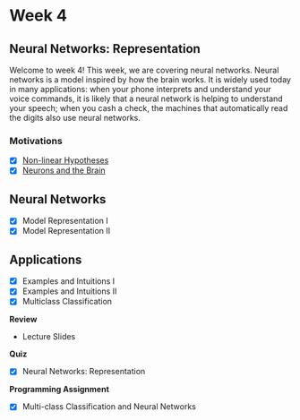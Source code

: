 # Week 4

## Neural Networks: Representation ##

Welcome to week 4! This week, we are covering neural networks. Neural networks is a model inspired by how the brain works. It is widely used today in many applications: when your phone interprets and understand your voice commands, it is likely that a neural network is helping to understand your speech; when you cash a check, the machines that automatically read the digits also use neural networks.

### Motivations ###
- [x] [Non-linear Hypotheses](https://www.youtube.com/watch?v=1ZhtwInuOD0&index=43&list=PLLssT5z_DsK-h9vYZkQkYNWcItqhlRJLN)
- [x] [Neurons and the Brain](https://www.youtube.com/watch?v=m3U1_Zv4_Ik&index=44&list=PLLssT5z_DsK-h9vYZkQkYNWcItqhlRJLN)

## Neural Networks ##
- [x] Model Representation I
- [x] Model Representation II

## Applications ##
- [x] Examples and Intuitions I
- [x] Examples and Intuitions II
- [x] Multiclass Classification

**Review**
- Lecture Slides

**Quiz**
- [x] Neural Networks: Representation

**Programming Assignment**
- [x] Multi-class Classification and Neural Networks
